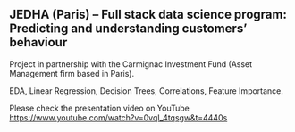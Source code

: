 ## JEDHA (Paris) – Full stack data science program: Predicting and understanding customers’ behaviour

Project in partnership with the Carmignac Investment Fund (Asset Management firm based in Paris). 

EDA, Linear Regression, Decision Trees, Correlations, Feature Importance.

Please check the presentation video on YouTube https://www.youtube.com/watch?v=0vqI_4tqsgw&t=4440s
